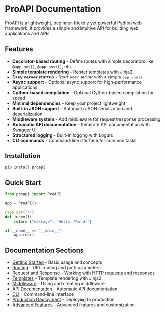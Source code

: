 # ProAPI Documentation

ProAPI is a lightweight, beginner-friendly yet powerful Python web framework. It provides a simple and intuitive API for building web applications and APIs.

## Features

- **Decorator-based routing** - Define routes with simple decorators like `@app.get()`, `@app.post()`, etc.
- **Simple template rendering** - Render templates with Jinja2
- **Easy server startup** - Start your server with a simple `app.run()`
- **Async support** - Optional async support for high-performance applications
- **Cython-based compilation** - Optional Cython-based compilation for speed
- **Minimal dependencies** - Keep your project lightweight
- **Built-in JSON support** - Automatic JSON serialization and deserialization
- **Middleware system** - Add middleware for request/response processing
- **Automatic API documentation** - Generate API documentation with Swagger UI
- **Structured logging** - Built-in logging with Loguru
- **CLI commands** - Command-line interface for common tasks

## Installation

```bash
pip install proapi
```

## Quick Start

```python
from proapi import ProAPI

app = ProAPI()

@app.get("/")
def index():
    return {"message": "Hello, World!"}

if __name__ == "__main__":
    app.run()
```

## Documentation Sections

- [Getting Started](getting-started.md) - Basic usage and concepts
- [Routing](routing.md) - URL routing and path parameters
- [Request and Response](request-response.md) - Working with HTTP requests and responses
- [Templates](templates.md) - Template rendering with Jinja2
- [Middleware](middleware.md) - Using and creating middleware
- [API Documentation](api-docs.md) - Automatic API documentation
- [CLI](cli.md) - Command-line interface
- [Production Deployment](deployment.md) - Deploying to production
- [Advanced Features](advanced.md) - Advanced features and customization